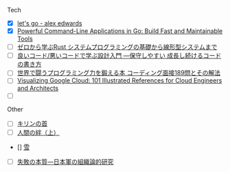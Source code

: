 Tech
- [x] [let's go - alex edwards](https://lets-go.alexedwards.net/)
- [x] [Powerful Command-Line Applications in Go: Build Fast and Maintainable Tools](https://www.amazon.co.jp/gp/product/168050696X/ref=ppx_yo_dt_b_asin_title_o09_s00?ie=UTF8&psc=1)
- [ ] [ゼロから学ぶRust システムプログラミングの基礎から線形型システムまで](https://www.amazon.co.jp/gp/product/4065301955/ref=ppx_yo_dt_b_asin_title_o02_s00?ie=UTF8&psc=1)
- [ ] [良いコード/悪いコードで学ぶ設計入門 ―保守しやすい 成長し続けるコードの書き方](https://www.amazon.co.jp/gp/product/4297127830/ref=ppx_yo_dt_b_asin_title_o02_s00?ie=UTF8&psc=1)
- [ ] [世界で闘うプログラミング力を鍛える本 コーディング面接189問とその解法](https://www.amazon.co.jp/gp/product/B071GN3JN2/ref=ppx_yo_dt_b_d_asin_title_o01?ie=UTF8&psc=1)
- [ ] [Visualizing Google Cloud: 101 Illustrated References for Cloud Engineers and Architects](https://www.amazon.co.jp/gp/product/1119816327/ref=ppx_yo_dt_b_asin_title_o00_s00?ie=UTF8&psc=1)
- [ ] []()

Other
- [ ] [キリンの首](https://www.amazon.co.jp/gp/product/4309208592/ref=ppx_yo_dt_b_asin_title_o00_s00?ie=UTF8&psc=1)
- [ ] [人間の絆（上）](https://www.amazon.co.jp/%E4%BA%BA%E9%96%93%E3%81%AE%E7%B5%86%EF%BC%88%E4%B8%8A%EF%BC%89-%E6%96%B0%E6%BD%AE%E6%96%87%E5%BA%AB-%E3%83%A2%E3%83%BC%E3%83%A0/dp/410213025X/ref=d_pd_sbs_sccl_3_1/355-2071869-1291542?pd_rd_w=gM9KI&content-id=amzn1.sym.820591ed-a555-4556-9bf6-5ebd5493c69e&pf_rd_p=820591ed-a555-4556-9bf6-5ebd5493c69e&pf_rd_r=NT9GKYW4EGH05XCHG2YQ&pd_rd_wg=pQbm8&pd_rd_r=fbc735cc-66d4-495d-a3c3-17aa8314cde6&pd_rd_i=410213025X&psc=1)
- [] [雪]( https://www.amazon.co.jp/%E9%9B%AA-%E5%B2%A9%E6%B3%A2%E6%96%87%E5%BA%AB-%E4%B8%AD%E8%B0%B7-%E5%AE%87%E5%90%89%E9%83%8E/dp/4003112423/ref=sr_1_1?__mk_ja_JP=%E3%82%AB%E3%82%BF%E3%82%AB%E3%83%8A&crid=JWM059LJP6TZ&keywords=%E9%9B%AA+%E4%B8%AD%E8%B0%B7&qid=1673186938&s=books&sprefix=%E9%9B%AA+%E4%B8%AD%E8%B0%B7%2Cstripbooks%2C234&sr=1-1 )
- [ ] [失敗の本質―日本軍の組織論的研究](https://www.amazon.co.jp/%E5%A4%B1%E6%95%97%E3%81%AE%E6%9C%AC%E8%B3%AA%E2%80%95%E6%97%A5%E6%9C%AC%E8%BB%8D%E3%81%AE%E7%B5%84%E7%B9%94%E8%AB%96%E7%9A%84%E7%A0%94%E7%A9%B6-%E4%B8%AD%E5%85%AC%E6%96%87%E5%BA%AB-%E6%88%B8%E9%83%A8-%E8%89%AF%E4%B8%80/dp/4122018331/ref=sr_1_1?__mk_ja_JP=%E3%82%AB%E3%82%BF%E3%82%AB%E3%83%8A&crid=2080RZRCEPV2X&keywords=%E5%A4%B1%E6%95%97%E3%81%AE%E6%9C%AC%E8%B3%AA&qid=1673186994&s=books&sprefix=%E5%A4%B1%E6%95%97%E3%81%AE%E3%81%BB%E3%82%93%E3%81%97%E3%81%A4%2Cstripbooks%2C257&sr=1-1)
